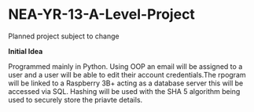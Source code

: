 # NEA-YR-13-A-Level-Project
Planned project subject to change

**Initial Idea**



Programmed mainly in Python.
Using OOP an email will be assigned to a user and a user will be able to edit their account credentials.The rpogram will be linked to a Raspberry 3B+ acting as a database server this will be accessed via SQL.
Hashing will be used with the SHA 5 algorithm being used to securely store the priavte details.
